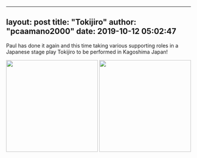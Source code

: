 
---
layout: post
title: "Tokijiro"
author: "pcaamano2000"
date: 2019-10-12 05:02:47
---
<style>
img {
  max-width: 100%;
  height: auto;
}
</style>



Paul has done it again and this time taking various supporting roles in a Japanese stage play Tokijiro to be performed in Kagoshima Japan!

                                                                                                                                
  <img width="250" height="1000" src="{{ site.baseurl }}/img/portfolio/tokijiroPoster.jpg">                                                                                                                                         
  <img width="250" height="1000" src="{{ site.baseurl }}/img/portfolio/tokiback.jpg">
